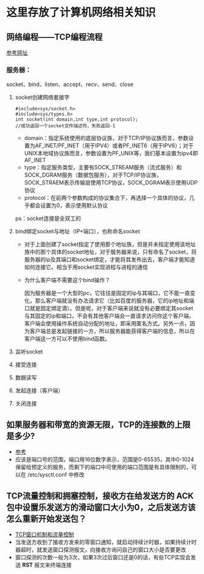 # 这里存放了计算机网络相关知识

## 网络编程——TCP编程流程
[参考网址](https://blog.csdn.net/Eunice_fan1207/article/details/83903148)

### 服务器：
socket、bind、listen、accept、recv、send、close

1. socket创建网络套接字
    ```
    #include<sys/socket.h>
    #include<sys/types.h>
    int socket(int domain,int type,int protocol);
    //成功返回一个socket文件描述符，失败返回-1
    ```
    - domain：指定系统使用的底层协议族，对于TCP/IP协议族而言，参数设置为AF_INET/PF_INET（用于IPV4）或者PF_INET6（用于IPV6）；对于UNIX本地域协议族而言，参数设置为PF_UNIX等，我们基本设置为ipv4即AF_INET
    - type：指定服务类型，主要有SOCK_STREAM服务（流式服务）和SOCK_DGRAM服务（数据包服务），对于TCP/IP协议族，SOCK_STRAEM表示传输层使用TCP协议，SOCK_DGRAM表示使用UDP协议
    - protocol：在前两个参数构成的协议集合下，再选择一个具体的协议，几乎都会设置为0，表示使用默认协议

    ps：socket连接是全双工的
2. bind绑定socket与地址（IP+端口），也称命名socket
    - 对于上面创建了socket指定了使用那个地址族，但是并未指定使用该地址族中的那个具体的socket地址，对于服务器来说，只有命名了socket，将服务器的ip及其端口和socket绑定，才能将其发布出去，客户端才能知道如何连接它。相当于用socket实现进程与进程的通信
    - 为什么客户端不需要这个bind操作？
        
        因为服务器是一个大型的pc，它往往是固定的ip与其端口，它不能一直变化，那么客户端就没有办法请求它（比如百度的服务器，它的ip地址和端口就是固定绑定滴）。但是呢，对于客户端来说就没有必要绑定其socket与其固定的ip和端口，不会有其他客户端会一直请求访问你这个客户端，客户端会使用操作系统自动分配的地址，即采用匿名方式。另外一点，因为客户端总是发起链接的一方，所以服务器能获得客户端的信息，所以在客户端这一方可以不使用bind函数。
3. 监听socket
4. 接受连接
5. 数据读写
6. 发起连接（客户端）
7. 关闭连接


## 如果服务器和带宽的资源无限，TCP的连接数的上限是多少?

- [参考](https://mp.weixin.qq.com/s/X6c_H5_4OInR8nFQVn7IMA)
- 应该是端口号的范围，端口用16位数字表示，范围是0-65535，其中0-1024保留给预定义的服务，而剩下的端口中可使用的端口范围是有具体限制的，可以在 /etc/sysctl.conf 中修改


## TCP流量控制和拥塞控制，接收方在给发送方的 ACK 包中设置乐发送方的滑动窗口大小为0，之后发送方该怎么重新开始发送包？

- [TCP窗口机制和流量控制](https://www.cnblogs.com/-wenli/p/13089310.html)
- 当发送方收到了接收方发来的零窗口通知，就启动持续计时器，如果持续计时器超时，就发送窗口探测报文，向接收方询问自己的窗口大小是否要更改
- 窗口探测的次数一般为3次，如果3次过后窗口还是0的话，有些TCP实现会发送 **RST** 报文来终端连接